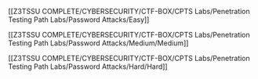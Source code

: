 [[Z3TSSU COMPLETE/CYBERSECURITY/CTF-BOX/CPTS Labs/Penetration Testing Path Labs/Password Attacks/Easy]]

[[Z3TSSU COMPLETE/CYBERSECURITY/CTF-BOX/CPTS Labs/Penetration Testing Path Labs/Password Attacks/Medium/Medium]]

[[Z3TSSU COMPLETE/CYBERSECURITY/CTF-BOX/CPTS Labs/Penetration Testing Path Labs/Password Attacks/Hard/Hard]]